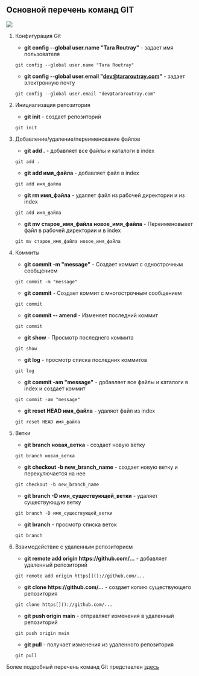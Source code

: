 ## Основной перечень команд GIT
![](https://res.infoq.com/news/2021/03/git-clone-vulnerability/en/headerimage/git-clone-vulnerability-1615652294856.jpg)

1. Конфигурация Git

   - **git config --global user.name "Tara Routray"** - задает имя пользователя
   ```git
   git config --global user.name "Tara Routray"
   ```
    - **git config --global user.email "dev@tararoutray.com"** - задает электронную почту
   ```git
   git config --global user.email "dev@tararoutray.com"
   ```
2. Инициализация репозитория
   - **git init** - создает репозиторий
   ```git
   git init
   ```
3. Добавление/удаление/переименование файлов
   
   - **git add .** - добавляет все файлы и каталоги в index
   ```git
   git add .
   ```
    - **git add имя_файла** - добавляет файл в index
   ```git
   git add имя_файла
   ```
    - **git rm имя_файла** - удаляет файл из рабочей директории и из index
   ```git
   git add имя_файла
   ```
   - **git mv старое_имя_файла новое_имя_файла** - Переименовывет файл в рабочей директории и в index
   ```git
   git mv старое_имя_файла новое_имя_файла
   ```
4. Коммиты

   - **git commit -m "message"** - Создает коммит с однострочным сообщением
   ```git
   git commit -m "message"
   ```
   - **git commit** - Создает коммит с многострочным сообщением
   ```git
   git commit
   ```
   - **git commit -- amend** - Изменяет последний коммит
   ```git
   git commit
   ```
    - **git show** - Просмотр последнего коммита
   ```git
   git show
   ```
   - **git log** - просмотр списка последних коммитов
   ```git
   git log
   ```
   - **git commit -am "message"** - добавляет все файлы и каталоги в index и создает коммит
   ```git
   git commit -am "message"
   ```
   - **git reset HEAD имя_файла** - удаляет файл из index
   ```git
   git reset HEAD имя_файла
   ```

5. Ветки
   
   - **git branch новая_ветка** - создает новую ветку
   ```git
   git branch новая_ветка
   ```
   - **git checkout -b new_branch_name** - создает новую ветку и перекулючается на нее
   ```git
   git checkout -b new_branch_name
   ```
    - **git branch -D имя_существующей_ветки** - удаляет существующую ветку
   ```git
   git branch -D имя_существующей_ветки
   ```
   - **git branch** - просмотр списка веток
   ```git
   git branch
   ```
6. Взаимодействие с удаленным репозиторием
   
   - **git remote add origin https[]()://github.com/...** - добавляет удаленный репозиторий
   ```git
   git remote add origin https[]()://github.com/...
   ```
    - **git clone https[]()://github.com/...** - создает копию существующего репозитория
   ```git
   git clone https[]()://github.com/...
   ```
   - **git push origin main** - отправляет изменения в удаленный репозиторий
   ```git
   git push origin main
   ```
   - **git pull** - получает изменения из удаленного репозитория
   ```git
   git pull
   ```
Более подробный перечень команд Git представлен [здесь](https://git-scm.com/doc)

      
   
   
